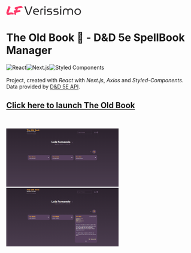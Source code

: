 [<img src="https://github.com/luizfverissimo/luizfverissimo/blob/master/lf_verissimo_logo_light.png?raw=true" alt="lf verissimo logo" width="200"/>](https://lfverissimo.com)

# The Old Book 📜 - D&D 5e SpellBook Manager
<img align="center" alt="React" src="https://img.shields.io/badge/-React-2E2D2E?style=flat-square&labelColor=FD3A69&logo=react&logoColor=white" /><img align="center" alt="Next.js" src="https://img.shields.io/badge/-Next.js-2E2D2E?style=flat-square&labelColor=FD3A69&logo=next.js&logoColor=white" /><img align="center" alt="Styled Components" src="https://img.shields.io/badge/-Styled%20Components-2E2D2E?style=flat-square&labelColor=FD3A69&logo=styled-components&logoColor=white" /></br></br>
Project, created with *React* with *Next.js*, *Axios* and *Styled-Components*.
Data provided by [D&D 5E API](http://www.dnd5eapi.co).
</br>
## [Click here to launch The Old Book](https://the-old-book.vercel.app)
</br>

<img src="/images/1.png" alt="1" width="300"/> <img src="/images/2.png" alt="2" width="300"/>